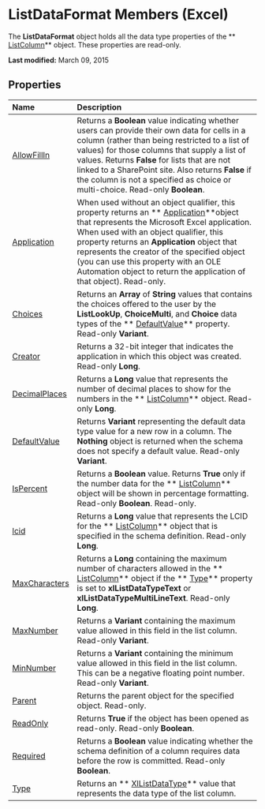 
# ListDataFormat Members (Excel)
The  **ListDataFormat** object holds all the data type properties of the ** [ListColumn](c2060e4a-2340-c606-f272-1e4dad6964d0.md)** object. These properties are read-only.

 **Last modified:** March 09, 2015


## Properties



|**Name**|**Description**|
|:-----|:-----|
| [AllowFillIn](b41f8d68-3c1a-df1a-6761-b8ab70f16188.md)| Returns a **Boolean** value indicating whether users can provide their own data for cells in a column (rather than being restricted to a list of values) for those columns that supply a list of values. Returns **False** for lists that are not linked to a SharePoint site. Also returns **False** if the column is not a specified as choice or multi-choice. Read-only **Boolean**.|
| [Application](7df41d06-b4b2-9fef-9564-74122fa72a9b.md)|When used without an object qualifier, this property returns an  ** [Application](19b73597-5cf9-4f56-8227-b5211f657f6f.md)**object that represents the Microsoft Excel application. When used with an object qualifier, this property returns an  **Application** object that represents the creator of the specified object (you can use this property with an OLE Automation object to return the application of that object). Read-only.|
| [Choices](c4a809e6-7977-28a1-1070-286e7df99409.md)| Returns an **Array** of **String** values that contains the choices offered to the user by the **ListLookUp**,  **ChoiceMulti**, and  **Choice** data types of the ** [DefaultValue](503de2f7-878e-a946-9138-10922082bc0d.md)** property. Read-only **Variant**.|
| [Creator](f8ac98f1-f34a-430c-16fa-d62d07c76276.md)|Returns a 32-bit integer that indicates the application in which this object was created. Read-only  **Long**.|
| [DecimalPlaces](49c11876-2f79-5ca1-bdba-27e659dadc98.md)|Returns a  **Long** value that represents the number of decimal places to show for the numbers in the ** [ListColumn](c2060e4a-2340-c606-f272-1e4dad6964d0.md)** object. Read-only **Long**.|
| [DefaultValue](503de2f7-878e-a946-9138-10922082bc0d.md)| Returns **Variant** representing the default data type value for a new row in a column. The **Nothing** object is returned when the schema does not specify a default value. Read-only **Variant**.|
| [IsPercent](34154cf9-358a-0db9-4b93-fe3b3f2b8dce.md)|Returns a  **Boolean** value. Returns **True** only if the number data for the ** [ListColumn](c2060e4a-2340-c606-f272-1e4dad6964d0.md)** object will be shown in percentage formatting. Read-only **Boolean**. Read-only.|
| [lcid](954812f2-d50e-8eff-429d-37da5cd8cff1.md)|Returns a  **Long** value that represents the LCID for the ** [ListColumn](c2060e4a-2340-c606-f272-1e4dad6964d0.md)** object that is specified in the schema definition. Read-only **Long**.|
| [MaxCharacters](b8d73844-6f2b-7888-8268-a27cbfcc709c.md)|Returns a  **Long** containing the maximum number of characters allowed in the ** [ListColumn](c2060e4a-2340-c606-f272-1e4dad6964d0.md)** object if the ** [Type](9e9b7b28-a948-9c67-8c88-ba6068ed162c.md)** property is set to **xlListDataTypeText** or **xlListDataTypeMultiLineText**. Read-only  **Long**.|
| [MaxNumber](61262a29-7a35-e351-71fa-0b217285e2b3.md)|Returns a  **Variant** containing the maximum value allowed in this field in the list column. Read-only **Variant**.|
| [MinNumber](97d5cc98-ab65-7355-0a54-3b48d7b15cf5.md)| Returns a **Variant** containing the minimum value allowed in this field in the list column. This can be a negative floating point number. Read-only **Variant**.|
| [Parent](7b94c2cd-0613-3c4d-c294-817cb043cd9a.md)|Returns the parent object for the specified object. Read-only.|
| [ReadOnly](978c9dc4-fc82-fb26-11f0-e333e43393b6.md)| Returns **True** if the object has been opened as read-only. Read-only **Boolean**.|
| [Required](ccd31ca3-906e-cacc-5ba1-48e60056d46e.md)| Returns a **Boolean** value indicating whether the schema definition of a column requires data before the row is committed. Read-only **Boolean**.|
| [Type](9e9b7b28-a948-9c67-8c88-ba6068ed162c.md)|Returns an  ** [XlListDataType](80226dbd-e136-7a6b-b8a8-5f6482da731d.md)** value that represents the data type of the list column.|
